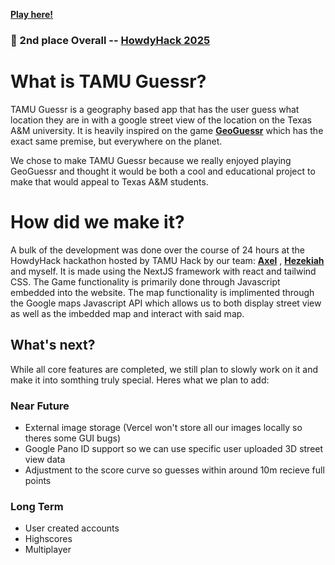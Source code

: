 **[Play here!](https://tamu-guessr.vercel.app/home)**

### 🥈 2nd place Overall -- **[HowdyHack 2025](https://hh25.devpost.com/)**

# What is TAMU Guessr?
TAMU Guessr is a geography based app that has the user guess what location they are in with a google street view of the location on the Texas A&M university. It is heavily inspired on the game **[GeoGuessr](https://www.geoguessr.com/)** which 
has the exact same premise, but everywhere on the planet. 

We chose to make TAMU Guessr because we really enjoyed playing GeoGuessr and thought it would be both a cool and educational project to make that would appeal to Texas A&M students. 

# How did we make it?
A bulk of the development was done over the course of 24 hours at the HowdyHack hackathon hosted by TAMU Hack by our team: **[Axel](https://github.com/itsoporo)** , **[Hezekiah](https://github.com/Hezxkiah)** and myself. It is made using the NextJS framework with react and tailwind CSS. The Game functionality is primarily done through Javascript embedded into the website. The map functionality is implimented through the Google maps Javascript API which allows us to both display street view as well as the imbedded map and interact with said map.

## What's next?


While all core features are completed, we still plan to slowly work on it and make it into somthing truly special. 
Heres what we plan to add:

### Near Future
- External image storage (Vercel won't store all our images locally so theres some GUI bugs)
- Google Pano ID support so we can use specific user uploaded 3D street view data
- Adjustment to the score curve so guesses within around 10m recieve full points

### Long Term
- User created accounts
- Highscores
- Multiplayer


